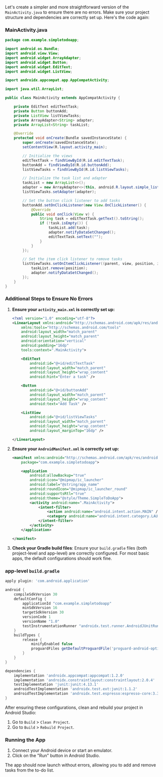 Let's create a simpler and more straightforward version of the `MainActivity.java` to ensure there are no errors. Make sure your project structure and dependencies are correctly set up. Here's the code again:

### MainActivity.java
```java
package com.example.simpletodoapp;

import android.os.Bundle;
import android.view.View;
import android.widget.ArrayAdapter;
import android.widget.Button;
import android.widget.EditText;
import android.widget.ListView;

import androidx.appcompat.app.AppCompatActivity;

import java.util.ArrayList;

public class MainActivity extends AppCompatActivity {

    private EditText editTextTask;
    private Button buttonAdd;
    private ListView listViewTasks;
    private ArrayAdapter<String> adapter;
    private ArrayList<String> taskList;

    @Override
    protected void onCreate(Bundle savedInstanceState) {
        super.onCreate(savedInstanceState);
        setContentView(R.layout.activity_main);

        // Initialize the views
        editTextTask = findViewById(R.id.editTextTask);
        buttonAdd = findViewById(R.id.buttonAdd);
        listViewTasks = findViewById(R.id.listViewTasks);

        // Initialize the task list and adapter
        taskList = new ArrayList<>();
        adapter = new ArrayAdapter<>(this, android.R.layout.simple_list_item_1, taskList);
        listViewTasks.setAdapter(adapter);

        // Set the button click listener to add tasks
        buttonAdd.setOnClickListener(new View.OnClickListener() {
            @Override
            public void onClick(View v) {
                String task = editTextTask.getText().toString();
                if (!task.isEmpty()) {
                    taskList.add(task);
                    adapter.notifyDataSetChanged();
                    editTextTask.setText("");
                }
            }
        });

        // Set the item click listener to remove tasks
        listViewTasks.setOnItemClickListener((parent, view, position, id) -> {
            taskList.remove(position);
            adapter.notifyDataSetChanged();
        });
    }
}
```

### Additional Steps to Ensure No Errors

1. **Ensure your `activity_main.xml` is correctly set up:**

   ```xml
   <?xml version="1.0" encoding="utf-8"?>
   <LinearLayout xmlns:android="http://schemas.android.com/apk/res/android"
       xmlns:tools="http://schemas.android.com/tools"
       android:layout_width="match_parent"
       android:layout_height="match_parent"
       android:orientation="vertical"
       android:padding="16dp"
       tools:context=".MainActivity">

       <EditText
           android:id="@+id/editTextTask"
           android:layout_width="match_parent"
           android:layout_height="wrap_content"
           android:hint="Enter a task" />

       <Button
           android:id="@+id/buttonAdd"
           android:layout_width="match_parent"
           android:layout_height="wrap_content"
           android:text="Add Task" />

       <ListView
           android:id="@+id/listViewTasks"
           android:layout_width="match_parent"
           android:layout_height="wrap_content"
           android:layout_marginTop="16dp" />

   </LinearLayout>
   ```

2. **Ensure your `AndroidManifest.xml` is correctly set up:**

   ```xml
   <manifest xmlns:android="http://schemas.android.com/apk/res/android"
       package="com.example.simpletodoapp">

       <application
           android:allowBackup="true"
           android:icon="@mipmap/ic_launcher"
           android:label="@string/app_name"
           android:roundIcon="@mipmap/ic_launcher_round"
           android:supportsRtl="true"
           android:theme="@style/Theme.SimpleToDoApp">
           <activity android:name=".MainActivity">
               <intent-filter>
                   <action android:name="android.intent.action.MAIN" />
                   <category android:name="android.intent.category.LAUNCHER" />
               </intent-filter>
           </activity>
       </application>

   </manifest>
   ```

3. **Check your Gradle build files**:
   Ensure your `build.gradle` files (both project-level and app-level) are correctly configured. For most basic apps, the default configurations should work fine.

### app-level `build.gradle`
```groovy
apply plugin: 'com.android.application'

android {
    compileSdkVersion 30
    defaultConfig {
        applicationId "com.example.simpletodoapp"
        minSdkVersion 16
        targetSdkVersion 30
        versionCode 1
        versionName "1.0"
        testInstrumentationRunner "androidx.test.runner.AndroidJUnitRunner"
    }
    buildTypes {
        release {
            minifyEnabled false
            proguardFiles getDefaultProguardFile('proguard-android-optimize.txt'), 'proguard-rules.pro'
        }
    }
}

dependencies {
    implementation 'androidx.appcompat:appcompat:1.2.0'
    implementation 'androidx.constraintlayout:constraintlayout:2.0.4'
    testImplementation 'junit:junit:4.13.1'
    androidTestImplementation 'androidx.test.ext:junit:1.1.2'
    androidTestImplementation 'androidx.test.espresso:espresso-core:3.3.0'
}
```

After ensuring these configurations, clean and rebuild your project in Android Studio:
1. Go to `Build` > `Clean Project`.
2. Go to `Build` > `Rebuild Project`.

### Running the App
1. Connect your Android device or start an emulator.
2. Click on the "Run" button in Android Studio.

The app should now launch without errors, allowing you to add and remove tasks from the to-do list.
